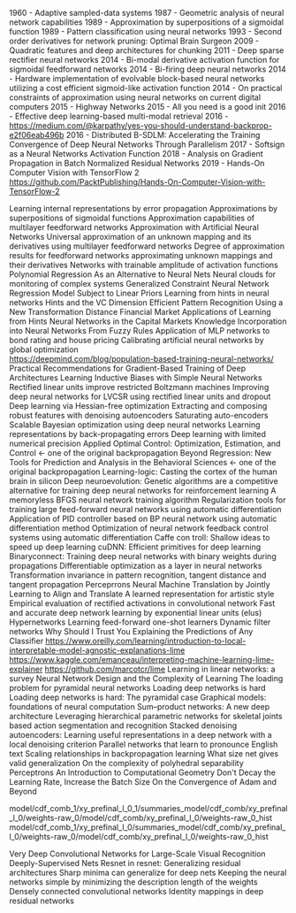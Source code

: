 1960 - Adaptive sampled-data systems
1987 - Geometric analysis of neural network capabilities
1989 - Approximation by superpositions of a sigmoidal function
1989 - Pattern classification using neural networks
1993 - Second order derivatives for network pruning: Optimal Brain Surgeon
2009 - Quadratic features and deep architectures for chunking
2011 - Deep sparse rectifier neural networks
2014 - Bi-modal derivative activation function for sigmoidal feedforward networks
2014 - Bi-firing deep neural networks
2014 - Hardware implementation of evolvable block-based neural networks utilizing a cost efficient sigmoid-like activation function
2014 - On practical constraints of approximation using neural networks on current digital computers
2015 - Highway Networks
2015 - All you need is a good init
2016 - Effective deep learning-based multi-modal retrieval
2016 - https://medium.com/@karpathy/yes-you-should-understand-backprop-e2f06eab496b
2016 - Distributed B-SDLM: Accelerating the Training Convergence of Deep Neural Networks Through Parallelism
2017 - Softsign as a Neural Networks Activation Function
2018 - Analysis on Gradient Propagation in Batch Normalized Residual Networks
2019 - Hands-On Computer Vision with TensorFlow 2
    https://github.com/PacktPublishing/Hands-On-Computer-Vision-with-TensorFlow-2
 
Learning internal representations by error propagation
Approximations by superpositions of sigmoidal functions
Approximation capabilities of multilayer feedforward networks
Approximation with Artificial Neural Networks
Universal approximation of an unknown mapping and its derivatives using multilayer feedforward networks
Degree of approximation results for feedforward networks approximating unknown mappings and their derivatives
Networks with trainable amplitude of activation functions
Polynomial Regression As an Alternative to Neural Nets
Neural clouds for monitoring of complex systems
Generalized Constraint Neural Network Regression Model Subject to Linear Priors
Learning from hints in neural networks
Hints and the VC Dimension
Efficient Pattern Recognition Using a New Transformation Distance
Financial Market Applications of Learning from Hints Neural Networks in the Capital Markets
Knowledge Incorporation into Neural Networks From Fuzzy Rules
Application of MLP networks to bond rating and house pricing
Calibrating artificial neural networks by global optimization   
https://deepmind.com/blog/population-based-training-neural-networks/
Practical Recommendations for Gradient-Based Training of Deep Architectures
Learning Inductive Biases with Simple Neural Networks
Rectified linear units improve restricted Boltzmann machines
Improving deep neural networks for LVCSR using rectified linear units and dropout
Deep learning via Hessian-free optimization
Extracting and composing robust features with denoising autoencoders
Saturating auto-encoders
Scalable Bayesian optimization using deep neural networks
Learning representations by back-propagating errors
Deep learning with limited numerical precision
Applied Optimal Control: Optimization, Estimation, and Control <- one of the original backpropagation
Beyond Regression: New Tools for Prediction and Analysis in the Behavioral Sciences <- one of the original backpropagation
Learning-logic: Casting the cortex of the human brain in silicon
Deep neuroevolution: Genetic algorithms are a competitive alternative for training deep neural networks for reinforcement learning
A memoryless BFGS neural network training algorithm
Regularization tools for training large feed-forward neural networks using automatic differentiation
Application of PID controller based on BP neural network using automatic differentiation method
Optimization of neural network feedback control systems using automatic differentiation
Caffe con troll: Shallow ideas to speed up deep learning
cuDNN: Efficient primitives for deep learning
Binaryconnect: Training deep neural networks with binary weights during propagations
Differentiable optimization as a layer in neural networks
Transformation invariance in pattern recognition, tangent distance and tangent propagation
Perceprrons
Neural Machine Translation by Jointly Learning to Align and Translate
A learned representation for artistic style
Empirical evaluation of rectified activations in convolutional network
Fast and accurate deep network learning by exponential linear units (elus)
Hypernetworks
Learning feed-forward one-shot learners
Dynamic filter networks
Why Should I Trust You Explaining the Predictions of Any Classifier
https://www.oreilly.com/learning/introduction-to-local-interpretable-model-agnostic-explanations-lime
https://www.kaggle.com/emanceau/interpreting-machine-learning-lime-explainer
https://github.com/marcotcr/lime
Learning in linear networks: a survey
Neural Network Design and the Complexity of Learning
The loading problem for pyramidal neural networks
Loading deep networks is hard
Loading deep networks is hard: The pyramidal case
Graphical models: foundations of neural computation
Sum–product networks: A new deep architecture
Leveraging hierarchical parametric networks for skeletal joints based action segmentation and recognition
Stacked denoising autoencoders: Learning useful representations in a deep network with a local denoising criterion
Parallel networks that learn to pronounce English text
Scaling relationships in backpropagation learning
What size net gives valid generalization
On the complexity of polyhedral separability
Perceptrons An Introduction to Computational Geometry
Don't Decay the Learning Rate, Increase the Batch Size
On the Convergence of Adam and Beyond

model/cdf_comb_1/xy_prefinal_l_0_1/summaries_model/cdf_comb/xy_prefinal_l_0/weights-raw_0/model/cdf_comb/xy_prefinal_l_0/weights-raw_0_hist
model/cdf_comb_1/xy_prefinal_l_0/summaries_model/cdf_comb/xy_prefinal_l_0/weights-raw_0/model/cdf_comb/xy_prefinal_l_0/weights-raw_0_hist

Very Deep Convolutional Networks for Large-Scale Visual Recognition
Deeply-Supervised Nets
Resnet in resnet: Generalizing residual architectures
Sharp minima can generalize for deep nets
Keeping the neural networks simple by minimizing the description length of the weights
Densely connected convolutional networks
Identity mappings in deep residual networks